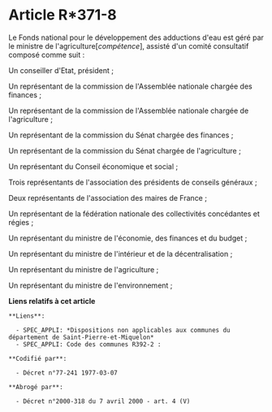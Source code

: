 # Article R*371-8

Le Fonds national pour le développement des adductions d'eau est géré par le ministre de l'agriculture[*compétence*], assisté
d'un comité consultatif composé comme suit :

Un conseiller d'Etat, président ;

Un représentant de la commission de l'Assemblée nationale chargée des finances ;

Un représentant de la commission de l'Assemblée nationale chargée de l'agriculture ;

Un représentant de la commission du Sénat chargée des finances ;

Un représentant de la commission du Sénat chargée de l'agriculture ;

Un représentant du Conseil économique et social ;

Trois représentants de l'association des présidents de conseils généraux ;

Deux représentants de l'association des maires de France ;

Un représentant de la fédération nationale des collectivités concédantes et régies ;

Un représentant du ministre de l'économie, des finances et du budget ;

Un représentant du ministre de l'intérieur et de la décentralisation ;

Un représentant du ministre de l'agriculture ;

Un représentant du ministre de l'environnement ;

**Liens relatifs à cet article**

	**Liens**:

	  - SPEC_APPLI: *Dispositions non applicables aux communes du département de Saint-Pierre-et-Miquelon*
	  - SPEC_APPLI: Code des communes R392-2 :

	**Codifié par**:

	  - Décret n°77-241 1977-03-07

	**Abrogé par**:

	  - Décret n°2000-318 du 7 avril 2000 - art. 4 (V)

